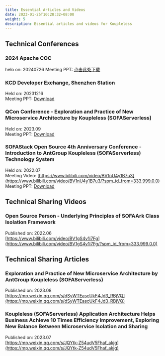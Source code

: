 ```yaml
---
title: Essential Articles and Videos
date: 2023-01-25T10:28:32+08:00
weight: 5
description: Essential articles and videos for Koupleless
---
```



## Technical Conferences

### 2024 Apache COC
helo on: 20240726
Meeting PPT: [点击此处下载](https://serverless-opensource.oss-cn-shanghai.aliyuncs.com/outer-materials/%E3%80%90apache%20coc%202024%E3%80%91%E5%BE%AE%E6%9C%8D%E5%8A%A1%E4%B8%8B%E4%B8%80%E7%AB%99%EF%BC%8CKoupleless%20%E6%A8%A1%E5%9D%97%E5%8C%96%E7%A0%94%E5%8F%91%E6%A1%86%E6%9E%B6%E4%B8%8E%E8%BF%90%E7%BB%B4%E8%B0%83%E5%BA%A6%E7%B3%BB%E7%BB%9F-v2.0.pdf)

### KCD Developer Exchange, Shenzhen Station
Held on: 20231216 <br/>
Meeting PPT: [Download](https://koupleless.oss-cn-shanghai.aliyuncs.com/outer-materials/SOFAServerless%20%E5%BE%AE%E6%9C%8D%E5%8A%A1%E6%96%B0%E6%9E%B6%E6%9E%84%E7%9A%84%E6%8E%A2%E7%B4%A2%E4%B8%8E%E5%AE%9E%E8%B7%B5_20231217_v0.9.1.pdf)

### QCon Conference - Exploration and Practice of New Microservice Architecture by Koupleless (SOFAServerless)
Held on: 2023.09<br />
Meeting PPT: [Download](https://koupleless.oss-cn-shanghai.aliyuncs.com/outer-materials/%E8%9A%82%E8%9A%81%20SOFAServerless%20%E6%9E%81%E8%87%B4%E9%99%8D%E6%9C%AC%E5%A2%9E%E6%95%88%E6%96%B9%E6%A1%88%20-%20%E5%BE%AE%E6%9C%8D%E5%8A%A1%E6%96%B0%E6%9E%B6%E6%9E%84%E7%9A%84%E6%8E%A2%E7%B4%A2%E4%B8%8E%E5%AE%9E%E8%B7%B5.pdf)


### SOFAStack Open Source 4th Anniversary Conference - Introduction to AntGroup Koupleless (SOFAServerless) Technology System
Held on: 2022.07<br />
Meeting Video: [https://www.bilibili.com/video/BV1nU4y1B7u3](https://www.bilibili.com/video/BV1nU4y1B7u3/?spm_id_from=333.999.0.0)<br />
Meeting PPT: [Download](https://koupleless.oss-cn-shanghai.aliyuncs.com/outer-materials/%E8%9A%82%E8%9A%81%20SOFAServerless%20%E6%8A%80%E6%9C%AF%E4%BD%93%E7%B3%BB%E5%8C%96%E4%BB%8B%E7%BB%8D.pptx)



## Technical Sharing Videos

### Open Source Person - Underlying Principles of SOFAArk Class Isolation Framework
Published on: 2022.06<br />
[https://www.bilibili.com/video/BV1gS4y1i7Fg](https://www.bilibili.com/video/BV1gS4y1i7Fg/?spm_id_from=333.999.0.0)



## Technical Sharing Articles

### Exploration and Practice of New Microservice Architecture by AntGroup Koupleless (SOFAServerless)
Published on: 2023.08<br />
[https://mp.weixin.qq.com/s/dSyWTEascUkF4Jd3_RBjVQ](https://mp.weixin.qq.com/s/dSyWTEascUkF4Jd3_RBjVQ)

### Koupleless (SOFAServerless) Application Architecture Helps Business Achieve 10 Times Efficiency Improvement, Exploring New Balance Between Microservice Isolation and Sharing
Published on: 2023.07<br />
[https://mp.weixin.qq.com/s/JQYtk-Z54udV5Fhaf_akjg](https://mp.weixin.qq.com/s/JQYtk-Z54udV5Fhaf_akjg)


<br/>
